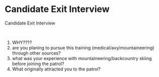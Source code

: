 # Candidate Exit Interview

Candidate Exit Interview

<br>

  1. WHY????
  1. are you planing to pursue this training (medical/avy/mountaineering) through other sources?
  1. what was your experience with mountaineering/backcountry skiing before joining the patrol?
  1. What originally attracted you to the patrol?